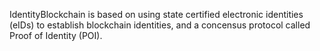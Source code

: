 IdentityBlockchain is based on using state certified electronic identities (eIDs) to establish blockchain identities, and a concensus protocol called Proof of Identity (POI).
